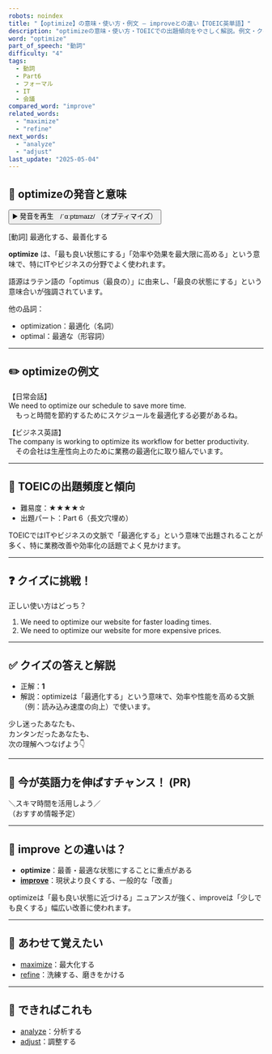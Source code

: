 ```yaml
---
robots: noindex
title: "【optimize】の意味・使い方・例文 ― improveとの違い【TOEIC英単語】"
description: "optimizeの意味・使い方・TOEICでの出題傾向をやさしく解説。例文・クイズ付きでimproveとの違いもわかりやすく学べます。"
word: "optimize"
part_of_speech: "動詞"
difficulty: "4"
tags:
  - 動詞
  - Part6
  - フォーマル
  - IT
  - 会議
compared_word: "improve"
related_words:
  - "maximize"
  - "refine"
next_words:
  - "analyze"
  - "adjust"
last_update: "2025-05-04"
---
```


## 🔰 optimizeの発音と意味

<button class="play-audio" onclick="playTTS('optimize')">
  <span class="play-audio-main">
    ▶️ 発音を再生　/ˈɑːptɪmaɪz/
  </span>
  <span class="play-audio-sub">
    （オプティマイズ）
  </span>
</button>

[動詞] 最適化する、最善化する

**optimize** は、「最も良い状態にする」「効率や効果を最大限に高める」という意味で、特にITやビジネスの分野でよく使われます。

語源はラテン語の「optimus（最良の）」に由来し、「最良の状態にする」という意味合いが強調されています。

他の品詞：  
- optimization：最適化（名詞）
- optimal：最適な（形容詞）

---

## ✏️ optimizeの例文

【日常会話】  
We need to optimize our schedule to save more time.  
　もっと時間を節約するためにスケジュールを最適化する必要があるね。

【ビジネス英語】  
The company is working to optimize its workflow for better productivity.  
　その会社は生産性向上のために業務の最適化に取り組んでいます。

---

## 🎯 TOEICの出題頻度と傾向

- 難易度：★★★★☆
- 出題パート：Part 6（長文穴埋め）

TOEICではITやビジネスの文脈で「最適化する」という意味で出題されることが多く、特に業務改善や効率化の話題でよく見かけます。

---

## ❓ クイズに挑戦！

正しい使い方はどっち？

1. We need to optimize our website for faster loading times.  
2. We need to optimize our website for more expensive prices.

---

## ✅ クイズの答えと解説

- 正解：**1**
- 解説：optimizeは「最適化する」という意味で、効率や性能を高める文脈（例：読み込み速度の向上）で使います。

少し迷ったあなたも、  
カンタンだったあなたも、  
次の理解へつなげよう👇️

---

## 🚀 今が英語力を伸ばすチャンス！ (PR)

<div class="info-center">
＼スキマ時間を活用しよう／<br>  
（おすすめ情報予定）
</div>

---

## 🤔  improve との違いは？

- **optimize**：最善・最適な状態にすることに重点がある
- **[improve](/improve)**：現状より良くする、一般的な「改善」

optimizeは「最も良い状態に近づける」ニュアンスが強く、improveは「少しでも良くする」幅広い改善に使われます。

---

## 🧩 あわせて覚えたい

- [maximize](/maximize)：最大化する
- [refine](/refine)：洗練する、磨きをかける

---

## 📖 できればこれも

- [analyze](/analyze)：分析する
- [adjust](/adjust)：調整する

<!-- cvid: aid34_bid06 -->
